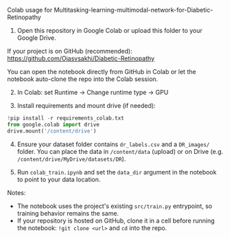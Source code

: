 Colab usage for Multitasking-learning-multimodal-network-for-Diabetic-Retinopathy

1) Open this repository in Google Colab or upload this folder to your Google Drive.

If your project is on GitHub (recommended): https://github.com/Ojasvsakhi/Diabetic-Retinopathy

You can open the notebook directly from GitHub in Colab or let the notebook auto-clone the repo into the Colab session.

2) In Colab: set Runtime -> Change runtime type -> GPU

3) Install requirements and mount drive (if needed):

```python
!pip install -r requirements_colab.txt
from google.colab import drive
drive.mount('/content/drive')
```

4) Ensure your dataset folder contains `dr_labels.csv` and a `DR_images/` folder. You can place the data in `/content/data` (upload) or on Drive (e.g. `/content/drive/MyDrive/datasets/DR`).

5) Run `colab_train.ipynb` and set the `data_dir` argument in the notebook to point to your data location.

Notes:
- The notebook uses the project's existing `src/train.py` entrypoint, so training behavior remains the same.
- If your repository is hosted on GitHub, clone it in a cell before running the notebook: `!git clone <url>` and `cd` into the repo.
